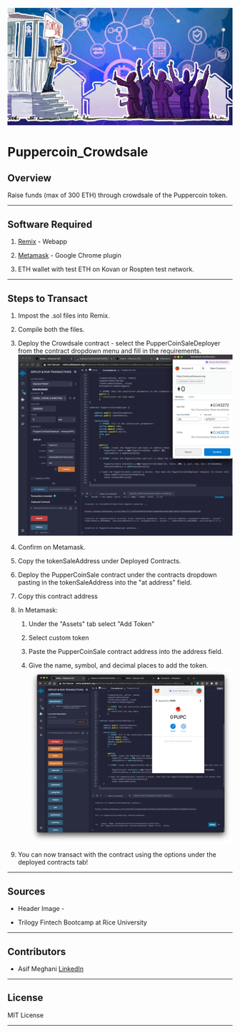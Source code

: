 ![image](images/image.png)

# Puppercoin_Crowdsale

## Overview
Raise funds (max of 300 ETH) through crowdsale of the Puppercoin token.

------
## Software Required

1. [Remix](https://remix.ethereum.org/#optimize=false&runs=200&evmVersion=null&version=soljson-v0.7.4+commit.3f05b770.js) - Webapp

2. [Metamask](chrome://extensions/?id=nkbihfbeogaeaoehlefnkodbefgpgknn) - Google Chrome plugin

3. ETH wallet with test ETH on Kovan or Rospten test network.

----
## Steps to Transact

1. Impost the .sol files into Remix.

2. Compile both the files.

3. Deploy the Crowdsale contract - select the PupperCoinSaleDeployer from the contract dropdown menu and fill in the requirements.
![1](images/crowdsaledeployer.png)

4. Confirm on Metamask.

5. Copy the tokenSaleAddress under Deployed Contracts.

6. Deploy the PupperCoinSale contract under the contracts dropdown pasting in the tokenSaleAddress into the "at address" field.

7. Copy this contract address

8. In Metamask:
    
    1. Under the "Assets" tab select "Add Token"

    2. Select custom token

    3. Paste the PupperCoinSale contract address into the address field.

    4. Give the name, symbol, and decimal places to add the token.
![2](images/metamask.png)

9. You can now transact with the contract using the options under the deployed contracts tab!

------
## Sources
* Header Image - 

* Trilogy Fintech Bootcamp at Rice University

------
## Contributors

* Asif Meghani [LinkedIn](www.linkedin.com/in/asif-meghani-26a2a719)

-----

## License
MIT License

----